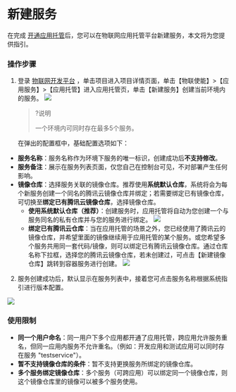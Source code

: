 # 新建服务

在完成 [开通应用托管](https://console.cloud.tencent.com/iotexplorer)后，您可以在物联网应用托管平台新建服务，本文将为您提供指引。



### 操作步骤

1. 登录 [物联网开发平台](https://console.cloud.tencent.com/iotexplorer) ，单击项目进入项目详情页面，单击【物联使能】>【应用服务】>【应用托管】进入应用托管页，单击【新建服务】创建当前环境内的服务。
![](https://main.qcloudimg.com/raw/7fb9f33b895e6e390a1c5f34c7bfe1eb.png)
   
   > ?说明
   >
   > 一个环境内可同时存在最多5个服务。
   
   
   
   在弹出的配置框中，基础配置选项如下：

 - **服务名称**：服务名称作为环境下服务的唯一标识，创建成功后**不支持修改**。
 - **服务备注**：展示在服务列表页面，仅您自己在控制台可见，不对部署产生任何影响。
 - **镜像仓库**：选择服务关联的镜像仓库。推荐使用**系统默认仓库**，系统将会为每个新服务创建一个同名的腾讯云镜像仓库并绑定；若需要绑定已有镜像仓库，可切换至**绑定已有腾讯云镜像仓库**，选择镜像仓库。
   - **使用系统默认仓库（推荐）**：创建服务时，应用托管将自动为您创建一个与服务同名的私有仓库并与您的服务进行绑定。
     ![](https://main.qcloudimg.com/raw/29d877787b040ac92a73bc1a5a5a5020.png)
   - **绑定已有腾讯云仓库**：当在应用托管的场景之外，您已经使用了腾讯云的镜像仓库，并希望里面的镜像继续用于应用托管的某个服务。或您希望多个服务共用同一套代码/镜像，则可以绑定已有腾讯云镜像仓库。通过仓库名称下拉框，选择您的腾讯云镜像仓库，若未创建过，可点击【新建镜像仓库】跳转到容器服务进行创建。
     ![](https://main.qcloudimg.com/raw/1315cb1d2ca3f15f08d03bbb4bb411b6.png)

2. 服务创建成功后，默认显示在服务列表中，接着您可点击服务名称根据系统指引进行版本配置。

![](https://main.qcloudimg.com/raw/62ea53c05bcc25e3abd553ff162b5018.png)

### 使用限制

- **同一个用户命名**：同一用户下多个应用都开通了应用托管，跨应用允许服务重名，但同一应用内服务不允许重名。（例如：开发应用和测试应用可以同时存在服务 "testservice"）。
- **暂不支持镜像仓库的条件**：暂不支持更换服务所绑定的镜像仓库。
- **多个服务绑定镜像仓库**：多个服务（可跨应用）可以绑定同一个镜像仓库，则这个镜像仓库里的镜像可以被多个服务使用。

